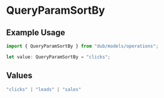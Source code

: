 # QueryParamSortBy

## Example Usage

```typescript
import { QueryParamSortBy } from "dub/models/operations";

let value: QueryParamSortBy = "clicks";
```

## Values

```typescript
"clicks" | "leads" | "sales"
```